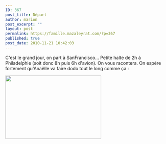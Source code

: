```yaml
---
ID: 367
post_title: Départ
author: marion
post_excerpt: ""
layout: post
permalink: https://famille.mazaleyrat.com/?p=367
published: true
post_date: 2010-11-21 10:42:03
---
```

C'est le grand jour, on part à SanFrancisco... Petite halte de 2h à Philadelphie (soit donc 8h puis 6h d'avion). On vous racontera. On espère fortement qu'Anaëlle va faire dodo tout le long comme ça :

<a href="http://famille.mazaleyrat.com/wp-content/uploads/2010/11/blog238.jpg"><img class="alignleft size-medium wp-image-369" title="dodo" src="http://famille.mazaleyrat.com/wp-content/uploads/2010/11/blog238-300x199.jpg" alt="" width="300" height="199" /></a>